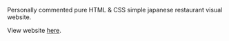 Personally commented pure HTML & CSS simple japanese restaurant visual website.

View website [here](https://sushi-website-beta.vercel.app/).